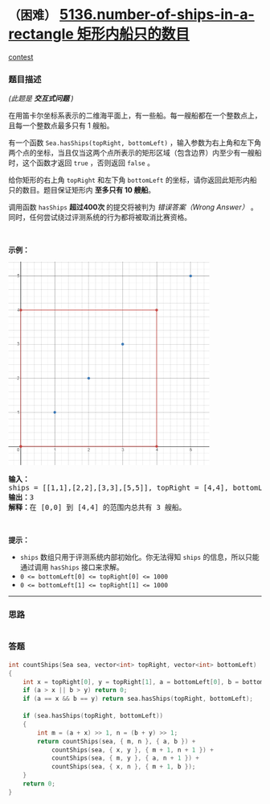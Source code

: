 # `（困难）` [5136.number-of-ships-in-a-rectangle 矩形内船只的数目](https://leetcode-cn.com/problems/number-of-ships-in-a-rectangle/)

[contest](https://leetcode-cn.com/contest/biweekly-contest-14/problems/number-of-ships-in-a-rectangle/)

### 题目描述
<p><em>(此题是 <strong>交互式问题&nbsp;</strong>)</em></p>

<p>在用笛卡尔坐标系表示的二维海平面上，有一些船。每一艘船都在一个整数点上，且每一个整数点最多只有 1 艘船。</p>

<p>有一个函数&nbsp;<code>Sea.hasShips(topRight, bottomLeft)</code>&nbsp;，输入参数为右上角和左下角两个点的坐标，当且仅当这两个点所表示的矩形区域（包含边界）内至少有一艘船时，这个函数才返回&nbsp;<code>true</code>&nbsp;，否则返回&nbsp;<code>false</code> 。</p>

<p>给你矩形的右上角&nbsp;<code>topRight</code> 和左下角&nbsp;<code>bottomLeft</code> 的坐标，请你返回此矩形内船只的数目。题目保证矩形内&nbsp;<strong>至多只有 10 艘船</strong>。</p>

<p>调用函数&nbsp;<code>hasShips</code>&nbsp;<strong>超过400次&nbsp;</strong>的提交将被判为&nbsp;<em>错误答案（Wrong Answer）</em>&nbsp;。同时，任何尝试绕过评测系统的行为都将被取消比赛资格。</p>

<p>&nbsp;</p>

<p><strong>示例：</strong></p>

<p><img alt="" src="./1445_example_1.png" style="height: 404px; width: 400px;"></p>

<pre><strong>输入：</strong>
ships = [[1,1],[2,2],[3,3],[5,5]], topRight = [4,4], bottomLeft = [0,0]
<strong>输出：</strong>3
<strong>解释：</strong>在 [0,0] 到 [4,4] 的范围内总共有 3 艘船。
</pre>

<p>&nbsp;</p>

<p><strong>提示：</strong></p>

<ul>
	<li><code>ships</code>&nbsp;数组只用于评测系统内部初始化。你无法得知&nbsp;<code>ships</code>&nbsp;的信息，所以只能通过调用&nbsp;<code>hasShips</code>&nbsp;接口来求解。</li>
	<li><code>0 &lt;=&nbsp;bottomLeft[0]&nbsp;&lt;= topRight[0]&nbsp;&lt;= 1000</code></li>
	<li><code>0 &lt;=&nbsp;bottomLeft[1]&nbsp;&lt;= topRight[1]&nbsp;&lt;= 1000</code></li>
</ul>

            

---
### 思路
```
```



### 答题
``` C++
int countShips(Sea sea, vector<int> topRight, vector<int> bottomLeft)
{
	int x = topRight[0], y = topRight[1], a = bottomLeft[0], b = bottomLeft[1];
	if (a > x || b > y) return 0;
	if (a == x && b == y) return sea.hasShips(topRight, bottomLeft);

	if (sea.hasShips(topRight, bottomLeft))
	{
		int m = (a + x) >> 1, n = (b + y) >> 1;
		return countShips(sea, { m, n }, { a, b }) +
			countShips(sea, { x, y }, { m + 1, n + 1 }) +
			countShips(sea, { m, y }, { a, n + 1 }) +
			countShips(sea, { x, n }, { m + 1, b });
	}
	return 0;
}
```




